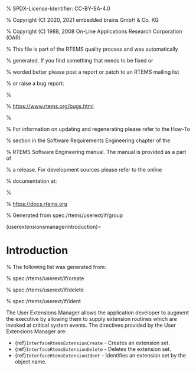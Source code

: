 % SPDX-License-Identifier: CC-BY-SA-4.0

% Copyright (C) 2020, 2021 embedded brains GmbH & Co. KG

% Copyright (C) 1988, 2008 On-Line Applications Research Corporation (OAR)

% This file is part of the RTEMS quality process and was automatically

% generated.  If you find something that needs to be fixed or

% worded better please post a report or patch to an RTEMS mailing list

% or raise a bug report:

%

% https://www.rtems.org/bugs.html

%

% For information on updating and regenerating please refer to the How-To

% section in the Software Requirements Engineering chapter of the

% RTEMS Software Engineering manual.  The manual is provided as a part of

% a release.  For development sources please refer to the online

% documentation at:

%

% https://docs.rtems.org

% Generated from spec:/rtems/userext/if/group

(userextensionsmanagerintroduction)=

# Introduction

% The following list was generated from:

% spec:/rtems/userext/if/create

% spec:/rtems/userext/if/delete

% spec:/rtems/userext/if/ident

The User Extensions Manager allows the application developer to augment the
executive by allowing them to supply extension routines which are invoked at
critical system events. The directives provided by the User Extensions Manager
are:

- {ref}`InterfaceRtemsExtensionCreate` - Creates an extension set.
- {ref}`InterfaceRtemsExtensionDelete` - Deletes the extension set.
- {ref}`InterfaceRtemsExtensionIdent` - Identifies an extension set by the
  object name.
